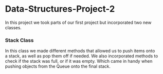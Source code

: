 # Data-Structures-Project-2
In this project we took parts of our first project but incorporated two new classes. 
<h3>Stack Class</h3>
<p>In this class we made different methods that allowed us to push items onto a stack, as well as pop them off if needed. We also incorporated methods to check if the stack was full, or if it was empty. Which came in handy when pushing objects from the Queue onto the final stack.</p>
